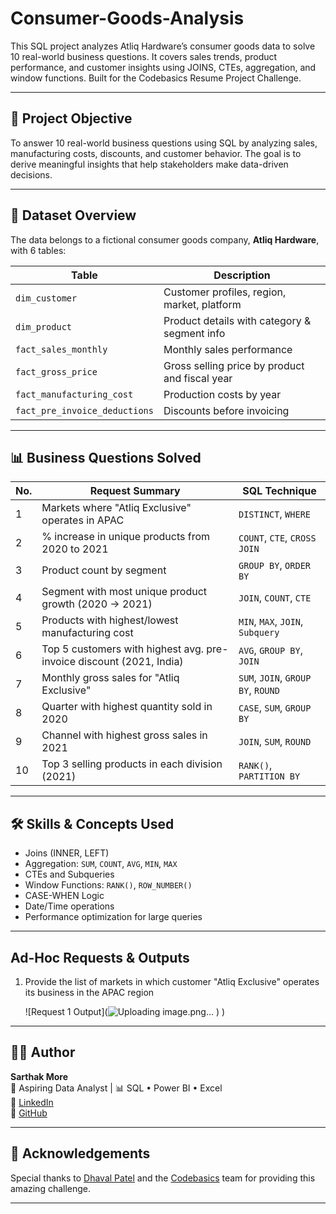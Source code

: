 # Consumer-Goods-Analysis
This SQL project analyzes Atliq Hardware’s consumer goods data to solve 10 real-world business questions. It covers sales trends, product performance, and customer insights using JOINS, CTEs, aggregation, and window functions. Built for the Codebasics Resume Project Challenge.

---

## 📌 Project Objective

To answer 10 real-world business questions using SQL by analyzing sales, manufacturing costs, discounts, and customer behavior. The goal is to derive meaningful insights that help stakeholders make data-driven decisions.

---

## 🧮 Dataset Overview

The data belongs to a fictional consumer goods company, **Atliq Hardware**, with 6 tables:

| Table                    | Description                                       |
|-------------------------|---------------------------------------------------|
| `dim_customer`          | Customer profiles, region, market, platform      |
| `dim_product`           | Product details with category & segment info     |
| `fact_sales_monthly`    | Monthly sales performance                        |
| `fact_gross_price`      | Gross selling price by product and fiscal year   |
| `fact_manufacturing_cost` | Production costs by year                        |
| `fact_pre_invoice_deductions` | Discounts before invoicing               |

---

## 📊 Business Questions Solved

| No. | Request Summary                                              | SQL Technique |
|-----|--------------------------------------------------------------|---------------|
| 1   | Markets where "Atliq Exclusive" operates in APAC             | `DISTINCT`, `WHERE` |
| 2   | % increase in unique products from 2020 to 2021              | `COUNT`, `CTE`, `CROSS JOIN` |
| 3   | Product count by segment                                     | `GROUP BY`, `ORDER BY` |
| 4   | Segment with most unique product growth (2020 → 2021)        | `JOIN`, `COUNT`, `CTE` |
| 5   | Products with highest/lowest manufacturing cost              | `MIN`, `MAX`, `JOIN`, `Subquery` |
| 6   | Top 5 customers with highest avg. pre-invoice discount (2021, India) | `AVG`, `GROUP BY`, `JOIN` |
| 7   | Monthly gross sales for "Atliq Exclusive"                    | `SUM`, `JOIN`, `GROUP BY`, `ROUND` |
| 8   | Quarter with highest quantity sold in 2020                   | `CASE`, `SUM`, `GROUP BY` |
| 9   | Channel with highest gross sales in 2021                     | `JOIN`, `SUM`, `ROUND` |
| 10  | Top 3 selling products in each division (2021)               | `RANK()`, `PARTITION BY` |

---

## 🛠️ Skills & Concepts Used

- Joins (INNER, LEFT)
- Aggregation: `SUM`, `COUNT`, `AVG`, `MIN`, `MAX`
- CTEs and Subqueries
- Window Functions: `RANK()`, `ROW_NUMBER()`
- CASE-WHEN Logic
- Date/Time operations
- Performance optimization for large queries

---

## Ad-Hoc Requests & Outputs

1. Provide the list of markets in which customer "Atliq Exclusive" operates its business in the APAC region

   ![Request 1 Output](![Uploading image.png…]()
)
)

---

## 🧑‍💻 Author

**Sarthak More**  
💼 Aspiring Data Analyst | 📊 SQL • Power BI • Excel  
🔗 [LinkedIn](https://www.linkedin.com/in/sarthak-more-8812b6213)  
🔗 [GitHub](https://github.com/Sarthak18-DA)

---

## 📝 Acknowledgements

Special thanks to [Dhaval Patel](https://www.linkedin.com/in/dhavalsays/) and the [Codebasics](https://www.codebasics.io/) team for providing this amazing challenge.

---


